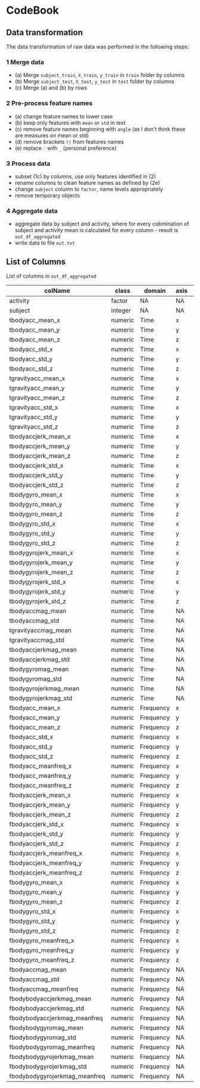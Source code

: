 # CodeBook

## Data transformation

The data transformation of raw data was performed in the following steps:

### 1 Merge data

 - (a) Merge `subject_train`, `X_train`, `y_train` in `train` folder by columns
 - (b) Merge `subject_test`, `X_test`, `y_test` in `test` folder by columns 
 - (c) Merge (a) and (b) by rows
 
### 2 Pre-process feature names

 - (a) change feature names to lower case
 - (b) keep only features with `mean` or `std` in text
 - (c) remove feature names beginning with `angle` (as I don't think these are measures on mean or std)
 - (d) remove brackets `()` from features names
 - (e) replace `-` with `_` (personal preference)
 
### 3 Process data

 - subset (1c) by columns, use only features identified in (2)
 - rename columns to clean feature names as defined by (2e)
 - change `subject` column to `factor`, name levels appropriately
 - remove temporary objects
 
### 4 Aggregate data

 - aggregate data by subject and activity, where for every cobmination of
   subject and activity mean is calculated for every column - result is `out_df_aggregated`
 - write data to file `out.txt`
 
## List of Columns
List of columns in `out_df_aggregated`

|colName|class|domain|axis|mesaureType|
|-----|-----|-----|-----|-----|
|activity|factor|NA|NA|NA|
|subject|integer|NA|NA|NA|
|tbodyacc_mean_x|numeric|Time|x|Accelerometer|
|tbodyacc_mean_y|numeric|Time|y|Accelerometer|
|tbodyacc_mean_z|numeric|Time|z|Accelerometer|
|tbodyacc_std_x|numeric|Time|x|Accelerometer|
|tbodyacc_std_y|numeric|Time|y|Accelerometer|
|tbodyacc_std_z|numeric|Time|z|Accelerometer|
|tgravityacc_mean_x|numeric|Time|x|Accelerometer|
|tgravityacc_mean_y|numeric|Time|y|Accelerometer|
|tgravityacc_mean_z|numeric|Time|z|Accelerometer|
|tgravityacc_std_x|numeric|Time|x|Accelerometer|
|tgravityacc_std_y|numeric|Time|y|Accelerometer|
|tgravityacc_std_z|numeric|Time|z|Accelerometer|
|tbodyaccjerk_mean_x|numeric|Time|x|Accelerometer|
|tbodyaccjerk_mean_y|numeric|Time|y|Accelerometer|
|tbodyaccjerk_mean_z|numeric|Time|z|Accelerometer|
|tbodyaccjerk_std_x|numeric|Time|x|Accelerometer|
|tbodyaccjerk_std_y|numeric|Time|y|Accelerometer|
|tbodyaccjerk_std_z|numeric|Time|z|Accelerometer|
|tbodygyro_mean_x|numeric|Time|x|Gyroscope|
|tbodygyro_mean_y|numeric|Time|y|Gyroscope|
|tbodygyro_mean_z|numeric|Time|z|Gyroscope|
|tbodygyro_std_x|numeric|Time|x|Gyroscope|
|tbodygyro_std_y|numeric|Time|y|Gyroscope|
|tbodygyro_std_z|numeric|Time|z|Gyroscope|
|tbodygyrojerk_mean_x|numeric|Time|x|Gyroscope|
|tbodygyrojerk_mean_y|numeric|Time|y|Gyroscope|
|tbodygyrojerk_mean_z|numeric|Time|z|Gyroscope|
|tbodygyrojerk_std_x|numeric|Time|x|Gyroscope|
|tbodygyrojerk_std_y|numeric|Time|y|Gyroscope|
|tbodygyrojerk_std_z|numeric|Time|z|Gyroscope|
|tbodyaccmag_mean|numeric|Time|NA|Accelerometer|
|tbodyaccmag_std|numeric|Time|NA|Accelerometer|
|tgravityaccmag_mean|numeric|Time|NA|Accelerometer|
|tgravityaccmag_std|numeric|Time|NA|Accelerometer|
|tbodyaccjerkmag_mean|numeric|Time|NA|Accelerometer|
|tbodyaccjerkmag_std|numeric|Time|NA|Accelerometer|
|tbodygyromag_mean|numeric|Time|NA|Gyroscope|
|tbodygyromag_std|numeric|Time|NA|Gyroscope|
|tbodygyrojerkmag_mean|numeric|Time|NA|Gyroscope|
|tbodygyrojerkmag_std|numeric|Time|NA|Gyroscope|
|fbodyacc_mean_x|numeric|Frequency|x|Accelerometer|
|fbodyacc_mean_y|numeric|Frequency|y|Accelerometer|
|fbodyacc_mean_z|numeric|Frequency|z|Accelerometer|
|fbodyacc_std_x|numeric|Frequency|x|Accelerometer|
|fbodyacc_std_y|numeric|Frequency|y|Accelerometer|
|fbodyacc_std_z|numeric|Frequency|z|Accelerometer|
|fbodyacc_meanfreq_x|numeric|Frequency|x|Accelerometer|
|fbodyacc_meanfreq_y|numeric|Frequency|y|Accelerometer|
|fbodyacc_meanfreq_z|numeric|Frequency|z|Accelerometer|
|fbodyaccjerk_mean_x|numeric|Frequency|x|Accelerometer|
|fbodyaccjerk_mean_y|numeric|Frequency|y|Accelerometer|
|fbodyaccjerk_mean_z|numeric|Frequency|z|Accelerometer|
|fbodyaccjerk_std_x|numeric|Frequency|x|Accelerometer|
|fbodyaccjerk_std_y|numeric|Frequency|y|Accelerometer|
|fbodyaccjerk_std_z|numeric|Frequency|z|Accelerometer|
|fbodyaccjerk_meanfreq_x|numeric|Frequency|x|Accelerometer|
|fbodyaccjerk_meanfreq_y|numeric|Frequency|y|Accelerometer|
|fbodyaccjerk_meanfreq_z|numeric|Frequency|z|Accelerometer|
|fbodygyro_mean_x|numeric|Frequency|x|Gyroscope|
|fbodygyro_mean_y|numeric|Frequency|y|Gyroscope|
|fbodygyro_mean_z|numeric|Frequency|z|Gyroscope|
|fbodygyro_std_x|numeric|Frequency|x|Gyroscope|
|fbodygyro_std_y|numeric|Frequency|y|Gyroscope|
|fbodygyro_std_z|numeric|Frequency|z|Gyroscope|
|fbodygyro_meanfreq_x|numeric|Frequency|x|Gyroscope|
|fbodygyro_meanfreq_y|numeric|Frequency|y|Gyroscope|
|fbodygyro_meanfreq_z|numeric|Frequency|z|Gyroscope|
|fbodyaccmag_mean|numeric|Frequency|NA|Accelerometer|
|fbodyaccmag_std|numeric|Frequency|NA|Accelerometer|
|fbodyaccmag_meanfreq|numeric|Frequency|NA|Accelerometer|
|fbodybodyaccjerkmag_mean|numeric|Frequency|NA|Accelerometer|
|fbodybodyaccjerkmag_std|numeric|Frequency|NA|Accelerometer|
|fbodybodyaccjerkmag_meanfreq|numeric|Frequency|NA|Accelerometer|
|fbodybodygyromag_mean|numeric|Frequency|NA|Gyroscope|
|fbodybodygyromag_std|numeric|Frequency|NA|Gyroscope|
|fbodybodygyromag_meanfreq|numeric|Frequency|NA|Gyroscope|
|fbodybodygyrojerkmag_mean|numeric|Frequency|NA|Gyroscope|
|fbodybodygyrojerkmag_std|numeric|Frequency|NA|Gyroscope|
|fbodybodygyrojerkmag_meanfreq|numeric|Frequency|NA|Gyroscope|
